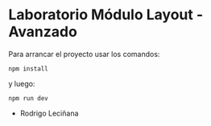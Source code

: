 # Laboratorio Módulo Layout - Avanzado

Para arrancar el proyecto usar los comandos: 

`npm install`

y luego: 

`npm run dev`

- Rodrigo Leciñana